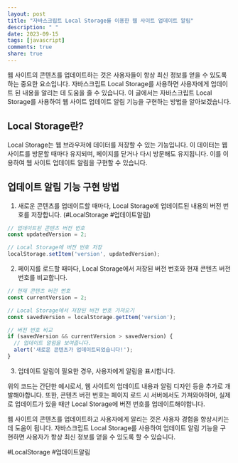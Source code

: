 ```yaml
---
layout: post
title: "자바스크립트 Local Storage를 이용한 웹 사이트 업데이트 알림"
description: " "
date: 2023-09-15
tags: [javascript]
comments: true
share: true
---
```


웹 사이트의 콘텐츠를 업데이트하는 것은 사용자들이 항상 최신 정보를 얻을 수 있도록 하는 중요한 요소입니다. 자바스크립트 Local Storage를 사용하면 사용자에게 업데이트 된 내용을 알리는 데 도움을 줄 수 있습니다. 이 글에서는 자바스크립트 Local Storage를 사용하여 웹 사이트 업데이트 알림 기능을 구현하는 방법을 알아보겠습니다.

## Local Storage란?

Local Storage는 웹 브라우저에 데이터를 저장할 수 있는 기능입니다. 이 데이터는 웹 사이트를 방문할 때마다 유지되며, 페이지를 닫거나 다시 방문해도 유지됩니다. 이를 이용하여 웹 사이트 업데이트 알림을 구현할 수 있습니다.

## 업데이트 알림 기능 구현 방법

1. 새로운 콘텐츠를 업데이트할 때마다, Local Storage에 업데이트된 내용의 버전 번호를 저장합니다. (#LocalStorage #업데이트알림)
```javascript
// 업데이트된 콘텐츠 버전 번호
const updatedVersion = 2;

// Local Storage에 버전 번호 저장
localStorage.setItem('version', updatedVersion);
```

2. 페이지를 로드할 때마다, Local Storage에서 저장된 버전 번호와 현재 콘텐츠 버전 번호를 비교합니다.
```javascript
// 현재 콘텐츠 버전 번호
const currentVersion = 2;

// Local Storage에서 저장된 버전 번호 가져오기
const savedVersion = localStorage.getItem('version');

// 버전 번호 비교
if (savedVersion && currentVersion > savedVersion) {
  // 업데이트 알림을 보여줍니다.
  alert('새로운 콘텐츠가 업데이트되었습니다!');
}
```

3. 업데이트 알림이 필요한 경우, 사용자에게 알림을 표시합니다.

위의 코드는 간단한 예시로서, 웹 사이트의 업데이트 내용과 알림 디자인 등을 추가로 개발해야합니다. 또한, 콘텐츠 버전 번호는 페이지 로드 시 서버에서도 가져와야하며, 실제로 업데이트가 있을 때만 Local Storage에 버전 번호를 업데이트해야합니다.

웹 사이트의 콘텐츠를 업데이트하고 사용자에게 알리는 것은 사용자 경험을 향상시키는데 도움이 됩니다. 자바스크립트 Local Storage를 사용하여 업데이트 알림 기능을 구현하면 사용자가 항상 최신 정보를 얻을 수 있도록 할 수 있습니다.

#LocalStorage #업데이트알림